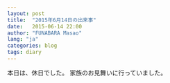 ```yaml
---
layout: post
title:  "2015年6月14日の出来事"
date:   2015-06-14 22:00
author: "FUNABARA Masao"
lang: "ja"
categories: blog
tags: diary
---
```


本日は、休日でした。
家族のお見舞いに行っていました。
